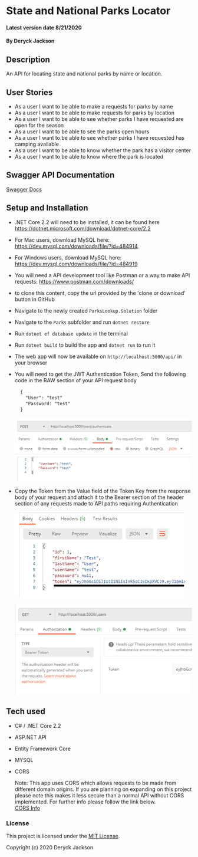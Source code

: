 # State and National Parks Locator

#### Latest version date 8/21/2020

#### By Deryck Jackson

## Description

An API for locating state and national parks by name or location.

## User Stories

* As a user I want to be able to make a requests for parks by name
* As a user I want to be able to make requests for parks by location
* As a user I want to be able to see whether parks I have requested are open for the season
* As a user I want to be able to see the parks open hours
* As a user I want to be able to see whether parks I have requested has camping available
* As a user I want to be able to know whether the park has a visitor center
* As a user I want to be able to know where the park is located

## Swagger API Documentation

[Swagger Docs](https://app.swaggerhub.com/apis-docs/deryck2/ParksLocator/1.0)

## Setup and Installation

* .NET Core 2.2 will need to be installed, it can be found here https://dotnet.microsoft.com/download/dotnet-core/2.2
* For Mac users, download MySQL here: https://dev.mysql.com/downloads/file/?id=484914
* For Windows users, download MySQL here: https://dev.mysql.com/downloads/file/?id=484919
* You will need a API development tool like Postman or a way to make API requests: https://www.postman.com/downloads/
* to clone this content, copy the url provided by the 'clone or download' button in GitHub
* Navigate to the newly created `ParksLookup.Solution` folder
* Navigate to the `Parks` subfolder and run `dotnet restore`
* Run `dotnet ef database update` in the terminal
* Run `dotnet build` to build the app and `dotnet run` to run it
* The web app will now be available on `http://localhost:5000/api/` in your browser
* You will need to get the JWT Authentication Token, Send the following code in the RAW section of your API request body
  ```
    {
      "User": "test"
      "Password: "test"
    }
  ```
  ![Request Body](UserAuthRequest.PNG)  

* Copy the Token from the Value field of the Token Key from the response body of your request and attach it to the Bearer section of the header section of any requests made to API paths requiring Authentication

  ![Response Body](AuthResponseBody.PNG)

  ![Bearer Token](BearerTokenLocation.PNG)

## Tech used

* C# / .NET Core 2.2
* ASP.NET API
* Entity Framework Core
* MYSQL
* CORS

  Note: This app uses CORS which allows requests to be made from different domain origins. If you are planning on expanding on this project please note this makes it less secure than a normal API without CORS implemented. For further info please follow the link below.  
  [CORS Info](https://developer.mozilla.org/en-US/docs/Web/HTTP/CORS)

### License

This project is licensed under the [MIT License](https://opensource.org/licenses/MIT).

Copyright (c) 2020 Deryck Jackson